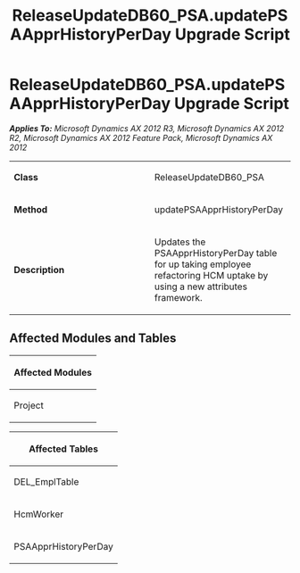 ﻿---
title: ReleaseUpdateDB60_PSA.updatePSAApprHistoryPerDay Upgrade Script
TOCTitle: ReleaseUpdateDB60_PSA.updatePSAApprHistoryPerDay Upgrade Script
ms:assetid: 05f3876e-591b-9022-2449-d6187486c8f1
ms:mtpsurl: https://msdn.microsoft.com/en-us/library/JJ684728(v=AX.60)
ms:contentKeyID: 49706424
ms.date: 05/18/2015
mtps_version: v=AX.60
---

# ReleaseUpdateDB60\_PSA.updatePSAApprHistoryPerDay Upgrade Script 


_**Applies To:** Microsoft Dynamics AX 2012 R3, Microsoft Dynamics AX 2012 R2, Microsoft Dynamics AX 2012 Feature Pack, Microsoft Dynamics AX 2012_

<table>
<colgroup>
<col style="width: 50%" />
<col style="width: 50%" />
</colgroup>
<tbody>
<tr class="odd">
<td><p><strong>Class</strong></p></td>
<td><p>ReleaseUpdateDB60_PSA</p></td>
</tr>
<tr class="even">
<td><p><strong>Method</strong></p></td>
<td><p>updatePSAApprHistoryPerDay</p></td>
</tr>
<tr class="odd">
<td><p><strong>Description</strong></p></td>
<td><p>Updates the PSAApprHistoryPerDay table for up taking employee refactoring HCM uptake by using a new attributes framework.</p></td>
</tr>
</tbody>
</table>


## Affected Modules and Tables

<table>
<colgroup>
<col style="width: 100%" />
</colgroup>
<thead>
<tr class="header">
<th><p>Affected Modules</p></th>
</tr>
</thead>
<tbody>
<tr class="odd">
<td><p>Project</p></td>
</tr>
</tbody>
</table>


<table>
<colgroup>
<col style="width: 100%" />
</colgroup>
<thead>
<tr class="header">
<th><p>Affected Tables</p></th>
</tr>
</thead>
<tbody>
<tr class="odd">
<td><p>DEL_EmplTable</p></td>
</tr>
<tr class="even">
<td><p>HcmWorker</p></td>
</tr>
<tr class="odd">
<td><p>PSAApprHistoryPerDay</p></td>
</tr>
</tbody>
</table>

  


